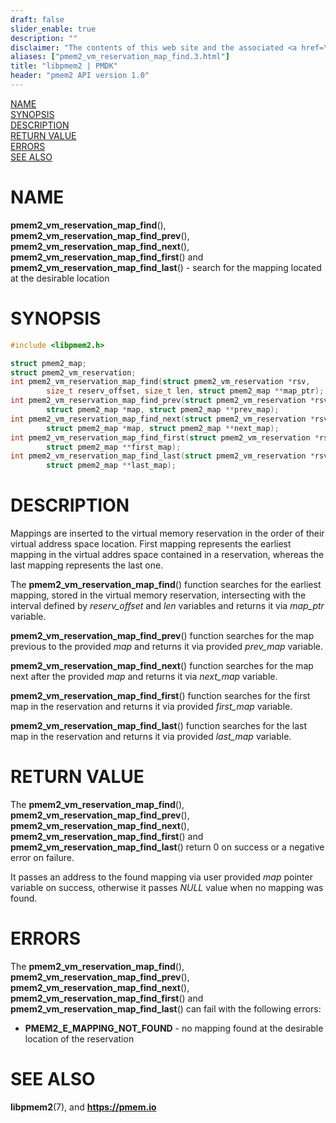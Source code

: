 ```yaml
---
draft: false
slider_enable: true
description: ""
disclaimer: "The contents of this web site and the associated <a href=\"https://github.com/pmem\">GitHub repositories</a> are BSD-licensed open source."
aliases: ["pmem2_vm_reservation_map_find.3.html"]
title: "libpmem2 | PMDK"
header: "pmem2 API version 1.0"
---
```


[comment]: <> (SPDX-License-Identifier: BSD-3-Clause)
[comment]: <> (Copyright 2021, Intel Corporation)

[comment]: <> (pmem2_vm_reservation_map_find.3 -- man page for libpmem2 pmem2_vm_reservation_map_find operation)

[NAME](#name)<br />
[SYNOPSIS](#synopsis)<br />
[DESCRIPTION](#description)<br />
[RETURN VALUE](#return-value)<br />
[ERRORS](#errors)<br />
[SEE ALSO](#see-also)<br />

# NAME #

**pmem2_vm_reservation_map_find**(), **pmem2_vm_reservation_map_find_prev**(),
**pmem2_vm_reservation_map_find_next**(), **pmem2_vm_reservation_map_find_first**() and
**pmem2_vm_reservation_map_find_last**() - search for the mapping located at the
desirable location

# SYNOPSIS #

```c
#include <libpmem2.h>

struct pmem2_map;
struct pmem2_vm_reservation;
int pmem2_vm_reservation_map_find(struct pmem2_vm_reservation *rsv,
		size_t reserv_offset, size_t len, struct pmem2_map **map_ptr);
int pmem2_vm_reservation_map_find_prev(struct pmem2_vm_reservation *rsv,
		struct pmem2_map *map, struct pmem2_map **prev_map);
int pmem2_vm_reservation_map_find_next(struct pmem2_vm_reservation *rsv,
		struct pmem2_map *map, struct pmem2_map **next_map);
int pmem2_vm_reservation_map_find_first(struct pmem2_vm_reservation *rsv,
		struct pmem2_map **first_map);
int pmem2_vm_reservation_map_find_last(struct pmem2_vm_reservation *rsv,
		struct pmem2_map **last_map);
```

# DESCRIPTION #
Mappings are inserted to the virtual memory reservation in the order of their virtual
address space location. First mapping represents the earliest mapping in the virtual
addres space contained in a reservation, whereas the last mapping represents the last one.

The **pmem2_vm_reservation_map_find**() function searches for the earliest mapping,
stored in the virtual memory reservation, intersecting with the interval defined by
*reserv_offset* and *len* variables and returns it via *map_ptr* variable.

**pmem2_vm_reservation_map_find_prev**() function searches for the map previous
to the provided *map* and returns it via provided *prev_map* variable.

**pmem2_vm_reservation_map_find_next**() function searches for the map next after
the provided *map* and returns it via *next_map* variable.

**pmem2_vm_reservation_map_find_first**() function searches for the first map in
the reservation and returns it via provided *first_map* variable.

**pmem2_vm_reservation_map_find_last**() function searches for the last map in
the reservation and returns it via provided *last_map* variable.
# RETURN VALUE #

The **pmem2_vm_reservation_map_find**(), **pmem2_vm_reservation_map_find_prev**(),
**pmem2_vm_reservation_map_find_next**(), **pmem2_vm_reservation_map_find_first**() and
**pmem2_vm_reservation_map_find_last**() return 0 on success or a negative error on failure.

It passes an address to the found mapping via user provided *map* pointer variable
on success, otherwise it passes *NULL* value when no mapping was found.

# ERRORS #

The **pmem2_vm_reservation_map_find**(), **pmem2_vm_reservation_map_find_prev**(),
**pmem2_vm_reservation_map_find_next**(), **pmem2_vm_reservation_map_find_first**() and
**pmem2_vm_reservation_map_find_last**() can fail with the following errors:

- **PMEM2_E_MAPPING_NOT_FOUND** - no mapping found at the desirable location of the reservation

# SEE ALSO #

**libpmem2**(7), and **<https://pmem.io>**
